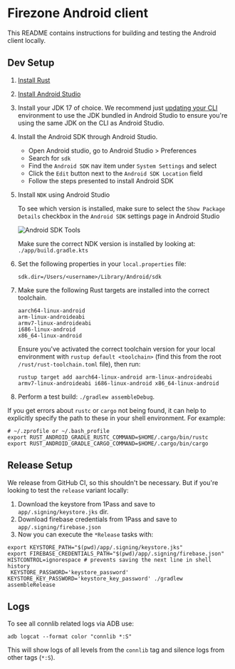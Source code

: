 # Firezone Android client

This README contains instructions for building and testing the Android client
locally.

## Dev Setup

1. [Install Rust](https://www.rust-lang.org/tools/install)

1. [Install Android Studio](https://developer.android.com/studio)

1. Install your JDK 17 of choice. We recommend just
   [updating your CLI](https://stackoverflow.com/questions/43211282/using-jdk-that-is-bundled-inside-android-studio-as-java-home-on-mac)
   environment to use the JDK bundled in Android Studio to ensure you're using
   the same JDK on the CLI as Android Studio.

1. Install the Android SDK through Android Studio.

   - Open Android studio, go to Android Studio > Preferences
   - Search for `sdk`
   - Find the `Android SDK` nav item under `System Settings` and select
   - Click the `Edit` button next to the `Android SDK Location` field
   - Follow the steps presented to install Android SDK

1. Install `NDK` using Android Studio

   To see which version is installed, make sure to select the
   `Show Package Details` checkbox in the `Android SDK` settings page in Android
   Studio

   ![Android SDK Tools](./images/android-studio-sdk-tools.png)

   Make sure the correct NDK version is installed by looking at:
   `./app/build.gradle.kts`

1. Set the following properties in your `local.properties` file:

   ```
   sdk.dir=/Users/<username>/Library/Android/sdk
   ```

1. Make sure the following Rust targets are installed into the correct
   toolchain.

   ```
   aarch64-linux-android
   arm-linux-androideabi
   armv7-linux-androideabi
   i686-linux-android
   x86_64-linux-android
   ```

   Ensure you've activated the correct toolchain version for your local
   environment with `rustup default <toolchain>` (find this from the root
   `/rust/rust-toolchain.toml` file), then run:

   ```
   rustup target add aarch64-linux-android arm-linux-androideabi armv7-linux-androideabi i686-linux-android x86_64-linux-android
   ```

1. Perform a test build: `./gradlew assembleDebug`.

If you get errors about `rustc` or `cargo` not being found, it can help to
explicitly specify the path to these in your shell environment. For example:

```
# ~/.zprofile or ~/.bash_profile
export RUST_ANDROID_GRADLE_RUSTC_COMMAND=$HOME/.cargo/bin/rustc
export RUST_ANDROID_GRADLE_CARGO_COMMAND=$HOME/.cargo/bin/cargo
```

## Release Setup

We release from GitHub CI, so this shouldn't be necessary. But if you're looking
to test the `release` variant locally:

1. Download the keystore from 1Pass and save to `app/.signing/keystore.jks` dir.
1. Download firebase credentials from 1Pass and save to
   `app/.signing/firebase.json`
1. Now you can execute the `*Release` tasks with:

```shell
export KEYSTORE_PATH="$(pwd)/app/.signing/keystore.jks"
export FIREBASE_CREDENTIALS_PATH="$(pwd)/app/.signing/firebase.json"
HISTCONTROL=ignorespace # prevents saving the next line in shell history
 KEYSTORE_PASSWORD='keystore_password' KEYSTORE_KEY_PASSWORD='keystore_key_password' ./gradlew assembleRelease
```

## Logs

To see all connlib related logs via ADB use:

```
adb logcat --format color "connlib *:S"
```

This will show logs of all levels from the `connlib` tag and silence logs from other tags (`*:S`).
